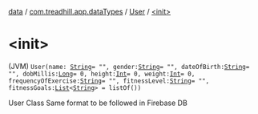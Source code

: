 [data](../../index.md) / [com.treadhill.app.dataTypes](../index.md) / [User](index.md) / [&lt;init&gt;](./-init-.md)

# &lt;init&gt;

(JVM) `User(name: `[`String`](https://kotlinlang.org/api/latest/jvm/stdlib/kotlin/-string/index.html)` = "", gender: `[`String`](https://kotlinlang.org/api/latest/jvm/stdlib/kotlin/-string/index.html)` = "", dateOfBirth: `[`String`](https://kotlinlang.org/api/latest/jvm/stdlib/kotlin/-string/index.html)` = "", dobMillis: `[`Long`](https://kotlinlang.org/api/latest/jvm/stdlib/kotlin/-long/index.html)` = 0, height: `[`Int`](https://kotlinlang.org/api/latest/jvm/stdlib/kotlin/-int/index.html)` = 0, weight: `[`Int`](https://kotlinlang.org/api/latest/jvm/stdlib/kotlin/-int/index.html)` = 0, frequencyOfExercise: `[`String`](https://kotlinlang.org/api/latest/jvm/stdlib/kotlin/-string/index.html)` = "", fitnessLevel: `[`String`](https://kotlinlang.org/api/latest/jvm/stdlib/kotlin/-string/index.html)` = "", fitnessGoals: `[`List`](https://kotlinlang.org/api/latest/jvm/stdlib/kotlin.collections/-list/index.html)`<`[`String`](https://kotlinlang.org/api/latest/jvm/stdlib/kotlin/-string/index.html)`> = listOf())`

User Class Same format to be followed in Firebase DB

